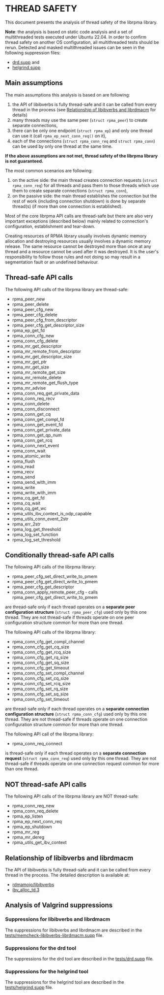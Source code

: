 # THREAD SAFETY

This document presents the analysis of thread safety of the librpma library.

**Note**: the analysis is based on static code analysis and a set of multithreaded tests executed under Ubuntu 22.04.
In order to confirm thread safety on another OS configuration, all multithreaded tests should be rerun.
Detected and masked multithreaded issues can be seen in the following suppression files:
- [drd.supp](tests/drd.supp) and
- [helgrind.supp](tests/helgrind.supp)

## Main assumptions

The main assumptions this analysis is based on are following:

1) the API of libibverbs is fully thread-safe and it can be called from every thread in the process (see [Relationship of libibverbs and librdmacm](#relationship-of-libibverbs-and-librdmacm) for details)
2) many threads may use the same peer (`struct rpma_peer`) to create separate connections,
3) there can be only one endpoint (`struct rpma_ep`) and only one thread can use it (call `rpma_ep_next_conn_req()` on it),
4) each of the connections (`struct rpma_conn_req` and `struct rpma_conn`) can be used by only one thread at the same time.

**If the above assumptions are not met, thread safety of the librpma library is not guaranteed.**

The most common scenarios are following:
1) on the active side: the main thread creates connection requests (`struct rpma_conn_req`) for all threads and pass them to those threads which use them to create separate connections (`struct rpma_conn`),
2) on the passive side: the main thread establishes the connection but the rest of work (including connection shutdown) is done by separate thread(s) (if more than one connection is established).

Most of the core librpma API calls are thread-safe but there are also very important exceptions (described below) mainly related to connection's configuration, establishment and tear-down.

Creating resources of RPMA library usually involves dynamic memory allocation and destroying resources usually involves a dynamic memory release. The same resource cannot be destroyed more than once at any thread and a resource cannot be used after it was destroyed. It is the user's responsibility to follow those rules and not doing so may result in a segmentation fault or an undefined behaviour.

## Thread-safe API calls

The following API calls of the librpma library are thread-safe:
- rpma_peer_new
- rpma_peer_delete
- rpma_peer_cfg_new
- rpma_peer_cfg_delete
- rpma_peer_cfg_from_descriptor
- rpma_peer_cfg_get_descriptor_size
- rpma_ep_get_fd
- rpma_conn_cfg_new
- rpma_conn_cfg_delete
- rpma_mr_get_descriptor
- rpma_mr_remote_from_descriptor
- rpma_mr_get_descriptor_size
- rpma_mr_get_ptr
- rpma_mr_get_size
- rpma_mr_remote_get_size
- rpma_mr_remote_delete
- rpma_mr_remote_get_flush_type
- rpma_mr_advise
- rpma_conn_req_get_private_data
- rpma_conn_req_recv
- rpma_conn_delete
- rpma_conn_disconnect
- rpma_conn_get_cq
- rpma_conn_get_compl_fd
- rpma_conn_get_event_fd
- rpma_conn_get_private_data
- rpma_conn_get_qp_num
- rpma_conn_get_rcq
- rpma_conn_next_event
- rpma_conn_wait
- rpma_atomic_write
- rpma_flush
- rpma_read
- rpma_recv
- rpma_send
- rpma_send_with_imm
- rpma_write
- rpma_write_with_imm
- rpma_cq_get_fd
- rpma_cq_wait
- rpma_cq_get_wc
- rpma_utils_ibv_context_is_odp_capable
- rpma_utils_conn_event_2str
- rpma_err_2str
- rpma_log_get_threshold
- rpma_log_set_function
- rpma_log_set_threshold

## Conditionally thread-safe API calls

The following API calls of the librpma library:
- rpma_peer_cfg_set_direct_write_to_pmem
- rpma_peer_cfg_get_direct_write_to_pmem
- rpma_peer_cfg_get_descriptor
- rpma_conn_apply_remote_peer_cfg - calls rpma_peer_cfg_get_direct_write_to_pmem

are thread-safe only if each thread operates on a **separate peer configuration structure** (`struct rpma_peer_cfg`) used only by this one thread. They are not thread-safe if threads operate on one peer configuration structure common for more than one thread.

The following API calls of the librpma library:
- rpma_conn_cfg_get_compl_channel
- rpma_conn_cfg_get_cq_size
- rpma_conn_cfg_get_rcq_size
- rpma_conn_cfg_get_rq_size
- rpma_conn_cfg_get_sq_size
- rpma_conn_cfg_get_timeout
- rpma_conn_cfg_set_compl_channel
- rpma_conn_cfg_set_cq_size
- rpma_conn_cfg_set_rcq_size
- rpma_conn_cfg_set_rq_size
- rpma_conn_cfg_set_sq_size
- rpma_conn_cfg_set_timeout

are thread-safe only if each thread operates on a **separate connection configuration structure** (`struct rpma_conn_cfg`) used only by this one thread. They are not thread-safe if threads operate on one connection configuration structure common for more than one thread.

The following API call of the librpma library:
- rpma_conn_req_connect

is thread-safe only if each thread operates on a **separate connection request** (`struct rpma_conn_req`) used only by this one thread. They are not thread-safe if threads operate on one connection request common for more than one thread.

## NOT thread-safe API calls

The following API calls of the librpma library are NOT thread-safe:
- rpma_conn_req_new
- rpma_conn_req_delete
- rpma_ep_listen
- rpma_ep_next_conn_req
- rpma_ep_shutdown
- rpma_mr_reg
- rpma_mr_dereg
- rpma_utils_get_ibv_context

## Relationship of libibverbs and librdmacm

The API of libibverbs is fully thread-safe and it can be called from every thread in the process.
The detailed description is available at:

 - [rdmamojo/libibverbs](https://www.rdmamojo.com/2013/07/26/libibverbs-thread-safe-level/)
 - [ibv_alloc_td.3](https://man7.org/linux/man-pages/man3/ibv_alloc_td.3.html)

## Analysis of Valgrind suppressions

### Suppressions for libibverbs and librdmacm

The suppressions for libibverbs and librdmacm are described in the [tests/memcheck-libibverbs-librdmacm.supp](tests/memcheck-libibverbs-librdmacm.supp) file.

### Suppressions for the drd tool

The suppressions for the drd tool are described in the [tests/drd.supp](tests/drd.supp) file.

### Suppressions for the helgrind tool

The suppressions for the helgrind tool are described in the [tests/helgrind.supp](tests/helgrind.supp) file.
